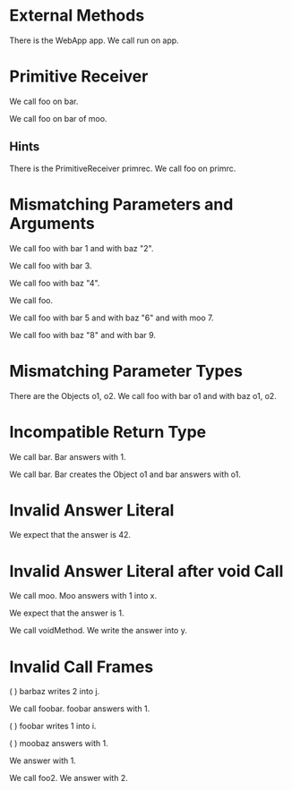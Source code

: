 # External Methods

There is the WebApp app.
We call run on app.
<!--    ^
error: cannot resolve method 'run' in external class 'WebApp' [method.unresolved.external]
-->

# Primitive Receiver

We call foo on bar.
<!--           ^
error: cannot call method 'foo' on receiver of primitive type 'String' [call.receiver.primitive]
-->

We call foo on bar of moo.
<!--           ^
error: cannot resolve attribute or association 'bar' of primitive type 'String' [property.unresolved.primitive]
-->

## Hints

There is the PrimitiveReceiver primrec.
We call foo on primrc.
<!--           ^
error: cannot call method 'foo' on receiver of primitive type 'String' [call.receiver.primitive]
               ^
note: perhaps you meant to refer to 'primrec' instead of the string literal 'primrc'? [stringliteral.typo]
-->

# Mismatching Parameters and Arguments

We call foo with bar 1 and with baz "2".
<!--    ^
note: 'MethodsTest.foo' was first declared here [property.declaration.first]
-->

We call foo with bar 3.
<!--    ^
error: arguments do not match parameters of method 'MethodsTest.foo' [call.mismatch.params.args]
        ^
note: parameters: bar, baz [call.parameters]
        ^
note: arguments: bar [call.arguments]
-->

We call foo with baz "4".
<!--    ^
error: arguments do not match parameters of method 'MethodsTest.foo' [call.mismatch.params.args]
        ^
note: parameters: bar, baz [call.parameters]
        ^
note: arguments: baz [call.arguments]
-->

We call foo.
<!--    ^
error: arguments do not match parameters of method 'MethodsTest.foo' [call.mismatch.params.args]
        ^
note: parameters: bar, baz [call.parameters]
        ^
note: arguments:  [call.arguments]
-->

We call foo with bar 5 and with baz "6" and with moo 7.
<!--    ^
error: arguments do not match parameters of method 'MethodsTest.foo' [call.mismatch.params.args]
        ^
note: parameters: bar, baz [call.parameters]
        ^
note: arguments: bar, baz, moo [call.arguments]
-->

We call foo with baz "8" and with bar 9.
<!--    ^
error: arguments do not match parameters of method 'MethodsTest.foo' [call.mismatch.params.args]
        ^
note: parameters: bar, baz [call.parameters]
        ^
note: arguments: baz, bar [call.arguments]
-->

# Mismatching Parameter Types

There are the Objects o1, o2.
We call foo with bar o1 and with baz o1, o2.
<!--                 ^
error: cannot assign argument of type 'Object' to parameter 'bar' of type 'int' [call.mismatch.type]
-->

# Incompatible Return Type

We call bar.
Bar answers with 1.

We call bar.
Bar creates the Object o1 and bar answers with o1.
<!--                                           ^
error: cannot return expression of type 'Object' from method 'bar' with return type 'int' [call.return.type]
-->

# Invalid Answer Literal

We expect that the answer is 42.
<!--               ^
error: answer literal cannot be used without a preceding call with a result [answer.unresolved]
-->

# Invalid Answer Literal after void Call

We call moo.
Moo answers with 1 into x.

We expect that the answer is 1.

We call voidMethod.
We write the answer into y.
<!--         ^
error: answer literal cannot be used without a preceding call with a result [answer.unresolved]
-->

# Invalid Call Frames

(  ) barbaz writes 2 into j.
<!-- ^
error: unknown actor 'barbaz' [frame.incompatible.actor]
     ^
note: perhaps you did not call the method or the call was already closed? [frame.incompatible.actor.hint]
-->

We call foobar.
foobar answers with 1.

(  ) foobar writes 1 into i.
<!-- ^
error: unknown actor 'foobar' [frame.incompatible.actor]
     ^
note: perhaps you did not call the method or the call was already closed? [frame.incompatible.actor.hint]
-->

(  ) moobaz answers with 1.
<!-- ^
error: unknown actor 'moobaz' [frame.incompatible.actor]
     ^
note: perhaps you did not call the method or the call was already closed? [frame.incompatible.actor.hint]
-->

We   answer with 1.
<!-- ^
error: cannot answer from the test method indicated by actor 'we' [answer.we]
-->

We call foo2.
We   answer with 2.
<!-- ^
error: cannot answer from the test method indicated by actor 'we' [answer.we]
     ^
note: perhaps you meant to write 'foo2 answers ...' instead of 'we answer ...'? [answer.we.hint]
-->
